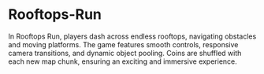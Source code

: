 # Rooftops-Run
In Rooftops Run, players dash across endless rooftops, navigating obstacles and moving platforms. The game features smooth controls, responsive camera transitions, and dynamic object pooling. Coins are shuffled with each new map chunk, ensuring an exciting and immersive experience.
